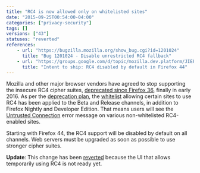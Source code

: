 ```yaml
---
title: "RC4 is now allowed only on whitelisted sites"
date: "2015-09-25T00:54:00-04:00"
categories: ["privacy-security"]
tags: []
versions: ["43"]
statuses: "reverted"
references:
    - url: "https://bugzilla.mozilla.org/show_bug.cgi?id=1201024"
      title: "Bug 1201024 - Disable unrestricted RC4 fallback"
    - url: "https://groups.google.com/d/topic/mozilla.dev.platform/JIEFcrGhqSM/discussion"
      title: "Intent to ship: RC4 disabled by default in Firefox 44"
---
```

Mozilla and other major browser vendors have agreed to stop supporting the insecure RC4 cipher suites, [deprecated since Firefox 36](https://www.fxsitecompat.com/en-CA/docs/2014/rc4-support-has-been-deprecated/), finally in early <time datetime="2016">2016</time>. As per the [deprecation plan](https://groups.google.com/d/topic/mozilla.dev.platform/JIEFcrGhqSM/discussion), the [whitelist](https://dxr.mozilla.org/mozilla-central/source/security/manager/ssl/IntolerantFallbackList.inc) allowing certain sites to use RC4 has been applied to the Beta and Release channels, in addition to Firefox Nightly and Developer Edition. That means users will see the [Untrusted Connection](https://support.mozilla.org/en-US/kb/connection-untrusted-error-message) error message on various non-whitelisted RC4-enabled sites.

Starting with Firefox 44, the RC4 support will be disabled by default on all channels. Web servers must be upgraded as soon as possible to use stronger cipher suites.

**Update**: This change has been [reverted](https://bugzilla.mozilla.org/show_bug.cgi?id=1207257) because the UI that allows temporarily using RC4 is not ready yet.
